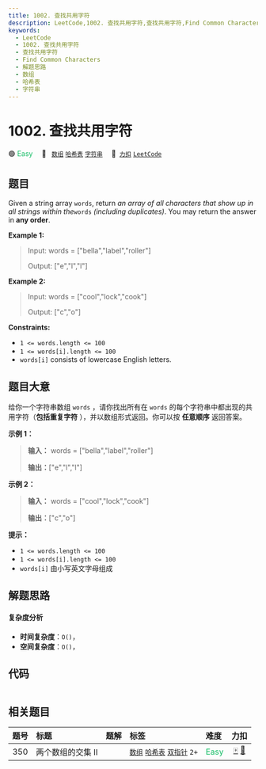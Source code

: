 ```yaml
---
title: 1002. 查找共用字符
description: LeetCode,1002. 查找共用字符,查找共用字符,Find Common Characters,解题思路,数组,哈希表,字符串
keywords:
  - LeetCode
  - 1002. 查找共用字符
  - 查找共用字符
  - Find Common Characters
  - 解题思路
  - 数组
  - 哈希表
  - 字符串
---
```


# 1002. 查找共用字符

🟢 <font color=#15bd66>Easy</font>&emsp; 🔖&ensp; [`数组`](/tag/array.md) [`哈希表`](/tag/hash-table.md) [`字符串`](/tag/string.md)&emsp; 🔗&ensp;[`力扣`](https://leetcode.cn/problems/find-common-characters) [`LeetCode`](https://leetcode.com/problems/find-common-characters)

## 题目

Given a string array `words`, return _an array of all characters that show up
in all strings within the_`words` _(including duplicates)_. You may return the
answer in **any order**.



**Example 1:**

> Input: words = ["bella","label","roller"]
> 
> Output: ["e","l","l"]

**Example 2:**

> Input: words = ["cool","lock","cook"]
> 
> Output: ["c","o"]

**Constraints:**

  * `1 <= words.length <= 100`
  * `1 <= words[i].length <= 100`
  * `words[i]` consists of lowercase English letters.


## 题目大意

给你一个字符串数组 `words` ，请你找出所有在 `words` 的每个字符串中都出现的共用字符（**包括重复字符** ），并以数组形式返回。你可以按
**任意顺序** 返回答案。



**示例 1：**

> 
> 
> 
> 
> 
> **输入：** words = ["bella","label","roller"]
> 
> **输出：**["e","l","l"]
> 
> 

**示例 2：**

> 
> 
> 
> 
> 
> **输入：** words = ["cool","lock","cook"]
> 
> **输出：**["c","o"]
> 
> 



**提示：**

  * `1 <= words.length <= 100`
  * `1 <= words[i].length <= 100`
  * `words[i]` 由小写英文字母组成


## 解题思路

#### 复杂度分析

- **时间复杂度**：`O()`，
- **空间复杂度**：`O()`，

## 代码

```javascript

```

## 相关题目

<!-- prettier-ignore -->
| 题号 | 标题 | 题解 | 标签 | 难度 | 力扣 |
| :------: | :------ | :------: | :------ | :------ | :------: |
| 350 | 两个数组的交集 II |  |  [`数组`](/tag/array.md) [`哈希表`](/tag/hash-table.md) [`双指针`](/tag/two-pointers.md) `2+` | <font color=#15bd66>Easy</font> | [🀄️](https://leetcode.cn/problems/intersection-of-two-arrays-ii) [🔗](https://leetcode.com/problems/intersection-of-two-arrays-ii) |